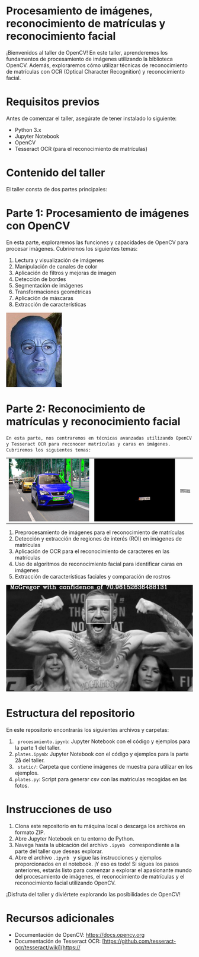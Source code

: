 # Procesamiento de imágenes, reconocimiento de matrículas y reconocimiento facial
¡Bienvenidos al taller de OpenCV! En este taller, aprenderemos los fundamentos de procesamiento de imágenes utilizando la biblioteca OpenCV. Además, exploraremos cómo utilizar técnicas de reconocimiento de matrículas con OCR (Optical Character Recognition) y reconocimiento facial.

 # Requisitos previos
Antes de comenzar el taller, asegúrate de tener instalado lo siguiente:

- Python 3.x
- Jupyter Notebook
- OpenCV
- Tesseract OCR (para el reconocimiento de matrículas)

 # Contenido del taller
El taller consta de dos partes principales:

 # Parte 1: Procesamiento de imágenes con OpenCV 

En esta parte, exploraremos las funciones y capacidades de OpenCV para procesar imágenes. Cubriremos los siguientes temas:

1.  Lectura y visualización de imágenes
2.  Manipulación de canales de color
3.  Aplicación de filtros y mejoras de imagen
4.  Detección de bordes
5.  Segmentación de imágenes
6.  Transformaciones geométricas
7.  Aplicación de máscaras
8.  Extracción de características

![img](static/figure4.png)
 # Parte 2: Reconocimiento de matrículas y reconocimiento facial
    En esta parte, nos centraremos en técnicas avanzadas utilizando OpenCV y Tesseract OCR para reconocer matrículas y caras en imágenes. Cubriremos los siguientes temas:
|      |      |      |
|------|------|------|
| ![Foto 1](static/figure.png) | ![Foto 2](static/figure2.png) | ![Foto 3](static/figure3.png) |

1. Preprocesamiento de imágenes para el reconocimiento de matrículas
2. Detección y extracción de regiones de interés (ROI) en imágenes de matrículas
3. Aplicación de OCR para el reconocimiento de caracteres en las matrículas
4. Uso de algoritmos de reconocimiento facial para identificar caras en imágenes
5. Extracción de características faciales y comparación de rostros

![img](static/prueba.png)
# Estructura del repositorio
En este repositorio encontrarás los siguientes archivos y carpetas:

1. ``` procesamiento.ipynb```: Jupyter Notebook con el código y ejemplos para la parte 1 del taller.
2. ```plates.ipynb```: Jupyter Notebook con el código y ejemplos para la parte 2å del taller.
3. ``` static/```: Carpeta que contiene imágenes de muestra para utilizar en los ejemplos.
4. ```plates.py```: Script para generar csv con las matriculas recogidas en las fotos.
# Instrucciones de uso
1. Clona este repositorio en tu máquina local o descarga los archivos en formato ZIP.
2. Abre Jupyter Notebook en tu entorno de Python.
3. Navega hasta la ubicación del archivo ```.ipynb ``` correspondiente a la parte del taller que deseas explorar.
4. Abre el archivo ```.ipynb ```  y sigue las instrucciones y ejemplos proporcionados en el notebook.
¡Y eso es todo! Si sigues los pasos anteriores, estarás listo para comenzar a explorar el apasionante mundo del procesamiento de imágenes, el reconocimiento de matrículas y el reconocimiento facial utilizando OpenCV.

¡Disfruta del taller y diviértete explorando las posibilidades de OpenCV!

# Recursos adicionales
* Documentación de OpenCV: https://docs.opencv.org
* Documentación de Tesseract OCR: [https://github.com/tesseract-ocr/tesseract/wiki](https://